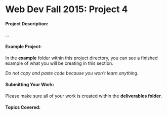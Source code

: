 # Web Dev Fall 2015: Project 4

#### Project Description:
...

#### Example Project:
In the **example** folder within this project directory, you can see a finished example of what you will be creating in this section.

*Do not copy and paste code because you won't learn anything.*

#### Submitting Your Work:
Please make sure all of your work is created within the **deliverables folder**.

#### Topics Covered:

